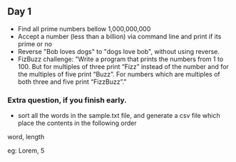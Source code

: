 ## Day 1

* Find all prime numbers bellow 1,000,000,000
* Accept a number (less than a billion) via command line and print if its prime or no
* Reverse "Bob loves dogs" to "dogs love bob",  without using reverse.
* FizBuzz challenge: "Write a program that prints the numbers from 1 to 100. But for multiples of three print “Fizz” instead of the number and for the multiples of five print “Buzz”. For numbers which are multiples of both three and five print “FizzBuzz”."


### Extra question, if you finish early.

* sort all the words in the sample.txt file, and generate a csv file which place the contents in the following order

word, length

eg: Lorem, 5